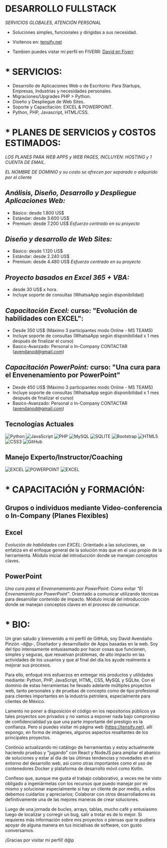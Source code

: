 # DESARROLLO FULLSTACK
*SERVICIOS GLOBALES, ATENCIÓN PERSONAL*
- Soluciones simples, funcionales y dirigidas a sus necesidad.
- Visítenos en: [tensify.net](https://tensify.net/)

- Tambien puedes vistar mi perfil en FIVERR: [David en Fiverr](https://es.fiverr.com/avendanod)
 
#  * SERVICIOS:
 - Desarrollo de Aplicaciones Web o de Escritorio: Para Startups, Empresas, Industrias y necesidades personales.
 - Migraciones/Upgrades PHP > Python.
 - Diseño y Despliegue de Web Sites.
 - Soporte y Capacitación: EXCEL & POWERPOINT.
 - Python, PHP, Javascript, HTML/CSS.

#  * PLANES DE SERVICIOS y COSTOS ESTIMADOS:
 *_LOS PLANES PARA WEB APPS y WEB PAGES, INCLUYEN: HOSTING y 1 CUENTA DE EMAIL._*
 
 *_EL NOMBRE DE DOMINIO y su costo se ofrecen por separado o adquirido por el cliente_*
   
 ## *Análisis, Diseño, Desarrollo y Despliegue Aplicaciones Web:*
  - Básico: desde 1.800 US$
  - Estándar: desde 3.600 US$
  - Premium: desde 7.200 US$ *Esfuerzo centrado en su proyecto*
    
 ## *Diseño y desarrollo de Web Sites:*
  - Básico: desde 1.120 US$
  - Estándar: desde 2.240 US$
  - Premium: desde 4.480 US$ *Esfuerzo centrado en su proyecto*
    
 ## *Proyecto basados en Excel 365 + VBA:*
  - desde 30 US$ x hora.
  - Incluye soporte de consultas (WhatsaApp según disponibilidad)
     
 ## *Capacitación Excel:* curso: "Evolución de habilidades con EXCEL":
  - Desde 350 US$ (Máximo 3 participantes modo Online - MS TEAMS)
  - Incluye soporte de consultas (WhatsaApp según disponibilidad x 1 mes después de finalizar el curso) 
  - Basico-Avanzado: Personal o In-Company CONTACTAR (avendanod@gmail.com)
 ## *Capacitación PowerPoint:* curso: "Una cura para el Envenenamiento por PowerPoint"
  - Desde 450 US$ (Máximo 3 participantes modo Online - MS TEAMS)
  - Incluye soporte de consultas (WhatsaApp según disponibilidad x 1 mes después de finalizar el curso) 
  - Basico-Avanzado: Personal o In-Company CONTACTAR (avendanod@gmail.com)
    
## Tecnologías Actuales
![Python](https://img.shields.io/badge/Python-14354C?style=for-the-badge&logo=python&logoColor=white)
![JavaScript](https://img.shields.io/badge/JavaScript-F7DF1E?style=for-the-badge&logo=javascript&logoColor=black)
![PHP](https://img.shields.io/badge/PHP-777BB4?style=for-the-badge&logo=php&logoColor=white)
![MySQL](https://img.shields.io/badge/MySQL-00000F?style=for-the-badge&logo=mysql&logoColor=white)
![SQLITE](https://img.shields.io/badge/SQLite-07405E?style=for-the-badge&logo=sqlite&logoColor=white)
![Bootstrap](https://img.shields.io/badge/Bootstrap-563D7C?style=for-the-badge&logo=bootstrap&logoColor=white)
![HTML5](https://img.shields.io/badge/HTML5-E34F26?style=for-the-badge&logo=html5&logoColor=white)
![CSS3](https://img.shields.io/badge/CSS3-1572B6?style=for-the-badge&logo=css3&logoColor=white)
![GitHub](https://img.shields.io/badge/GitHub-100000?style=for-the-badge&logo=github&logoColor=white)

## Manejo Experto/Instructor/Coaching
![EXCEL](https://img.shields.io/badge/Microsoft_Excel-217346?style=for-the-badge&logo=microsoft-excel&logoColor=white)
![POWERPOINT](https://img.shields.io/badge/Microsoft_PowerPoint-B7472A?style=for-the-badge&logo=microsoft-powerpoint&logoColor=white)
![EXCEL](https://img.shields.io/badge/Microsoft_Office-D83B01?style=for-the-badge&logo=microsoft-office&logoColor=white)

# * CAPACITACIÓN y FORMACIÓN:
##  Grupos o individuos mediante Video-conferencia o In-Company (Planes Flexibles)

## Excel 
*Evolución de habilidades con EXCEL*:
Orientado a las soluciones, se enfatiza en el enfoque general de la solución más que en el uso propio de la herramienta. Módulo inicial del introducción donde se manejan conceptos claves.

## PowerPoint
*Una cura para el Envenenamiento por PowerPoint*:
Como evitar _"El Envenamiento por PowerPoint"_. Orientado a comunicar utilizando técnicas para desarrollar contenido de impacto. Módulo inicial del introducción donde se manejan conceptos claves en el proceso de comunicar.

# * BIO:
Un gran saludo y bienvenido a mi perfil de GitHub, soy David Avendaño Pinzón -d@p-, Diseñador y desarrollador de Apps basadas en la web. Soy del tipo intensamente entusiasmado por hacer cosas que funcionen, simples y seguras, que resuelvan problemas, de alto impacto en las actividades de los usuarios y que al final del día los ayude realmente a mejorar sus procesos. 

Para ello, enfoqué mis esfuerzos en entregar mis productos y utilidades mediante: Python, PHP, JavaScript, HTML, CSS, MySQL y SQLite. Con el dominio de estas herramientas he llevado adelante múltiples proyectos web, tanto personales y de pruebas de concepto como de tipo profesional para clientes importantes en la industria petrolera, especialmente para clientes de México.

Lamento no poner a disposición el código en los repositorios públicos ya tales proyectos son privados y no vamos a exponer nada bajo compromiso de confidencialidad ya que una parte importante del prestigio es la confianza.
Pero si puedes visitar mi página web (https://tensify.net), allí expongo, en forma de imágenes, algunos aspectos resaltantes de los principales proyectos.

Continúo actualizando mi catálogo de herramientas y estoy actualmente haciendo pruebas y "jugando" con React y NodeJS para ampliar el abanico de soluciones y estar al día de las últimas tendencias y novedades en el entorno del desarrollo web, así como otras importantes como el uso de contenedores Docker y plataforma de desarrollo móvil como Kotlin.

Confieso que, aunque me gusta el trabajo colaborativo, a veces me he visto obligado a ingeniármelas con los recursos que puedo manejar por mi mismo y solucionar especialmente si hay un cliente de por medio, a ellos debemos cuidarlos y apreciarlos; Colaborar con otros desarrolladores es definitivamente una de las mejores maneras de crear soluciones.

Luego de una jornada de bucles, arrays, tablas, mucho café y entusiasmo luego de localizar y corregir un bug, salir a trotar es de lo mejor. Si requieres más información sobre mis proyectos o piensas que te pudiera apoyar de alguna manera en tus iniciativas de software, con gusto conversamos.

¡Gracias por visitar mi perfil!
d@p

